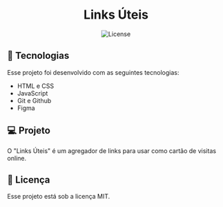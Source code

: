 <h1 align="center"> Links Úteis </h1>

<p align="center">
  <img alt="License" src="https://img.shields.io/static/v1?label=license&message=MIT&color=49AA26&labelColor=000000">
</p>

## 🚀 Tecnologias

Esse projeto foi desenvolvido com as seguintes tecnologias:

- HTML e CSS
- JavaScript
- Git e Github
- Figma

## 💻 Projeto

O "Links Úteis" é um agregador de links para usar como cartão de visitas online.

## :memo: Licença

Esse projeto está sob a licença MIT.

